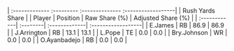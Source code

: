 | :------------- :--------- :-------------- :------------------|
|                       Rush Yards Share                       |
| Player       | Position | Raw Share (%) | Adjusted Share (%) |
| :------------| :--------| :-------------| :------------------|
| E.James      | RB       | 86.9          | 86.9               |
| J.Arrington  | RB       | 13.1          | 13.1               |
| L.Pope       | TE       | 0.0           | 0.0                |
| Bry.Johnson  | WR       | 0.0           | 0.0                |
| O.Ayanbadejo | RB       | 0.0           | 0.0                |